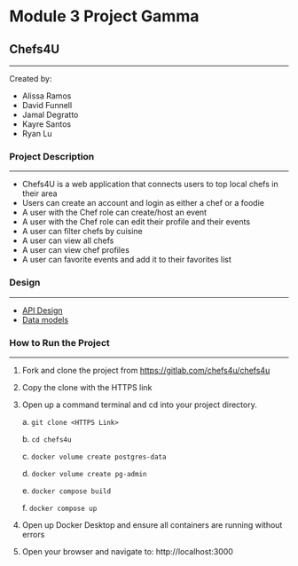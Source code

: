 # Module 3 Project Gamma

## Chefs4U

---

Created by:

- Alissa Ramos
- David Funnell
- Jamal Degratto
- Kayre Santos
- Ryan Lu

### Project Description

---

- Chefs4U is a web application that connects users to top local chefs in their area
- Users can create an account and login as either a chef or a foodie
- A user with the Chef role can create/host an event
- A user with the Chef role can edit their profile and their events
- A user can filter chefs by cuisine
- A user can view all chefs
- A user can view chef profiles
- A user can favorite events and add it to their favorites list

### Design

---

- [API Design](docs/api-design.md)
- [Data models](docs/data-models.md)

### How to Run the Project

---

1. Fork and clone the project from https://gitlab.com/chefs4u/chefs4u

2. Copy the clone with the HTTPS link

3. Open up a command terminal and cd into your project directory.

   a. `git clone <HTTPS Link>`

   b. `cd chefs4u`

   c. `docker volume create postgres-data`

   d. `docker volume create pg-admin`

   e. `docker compose build`

   f. `docker compose up`

4. Open up Docker Desktop and ensure all containers are running without errors

5. Open your browser and navigate to: http://localhost:3000
